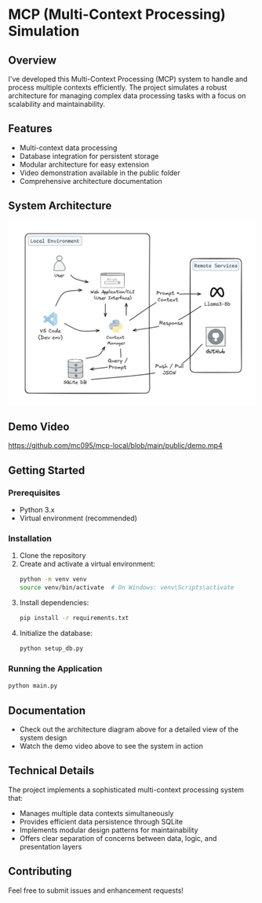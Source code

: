 # MCP (Multi-Context Processing) Simulation

## Overview
I've developed this Multi-Context Processing (MCP) system to handle and process multiple contexts efficiently. The project simulates a robust architecture for managing complex data processing tasks with a focus on scalability and maintainability.

## Features
- Multi-context data processing
- Database integration for persistent storage
- Modular architecture for easy extension
- Video demonstration available in the public folder
- Comprehensive architecture documentation



## System Architecture
![System Architecture](public/arch.png)

## Demo Video
https://github.com/mc095/mcp-local/blob/main/public/demo.mp4

## Getting Started

### Prerequisites
- Python 3.x
- Virtual environment (recommended)

### Installation
1. Clone the repository
2. Create and activate a virtual environment:
   ```bash
   python -m venv venv
   source venv/bin/activate  # On Windows: venv\Scripts\activate
   ```
3. Install dependencies:
   ```bash
   pip install -r requirements.txt
   ```
4. Initialize the database:
   ```bash
   python setup_db.py
   ```

### Running the Application
```bash
python main.py
```

## Documentation
- Check out the architecture diagram above for a detailed view of the system design
- Watch the demo video above to see the system in action

## Technical Details
The project implements a sophisticated multi-context processing system that:
- Manages multiple data contexts simultaneously
- Provides efficient data persistence through SQLite
- Implements modular design patterns for maintainability
- Offers clear separation of concerns between data, logic, and presentation layers

## Contributing
Feel free to submit issues and enhancement requests!


